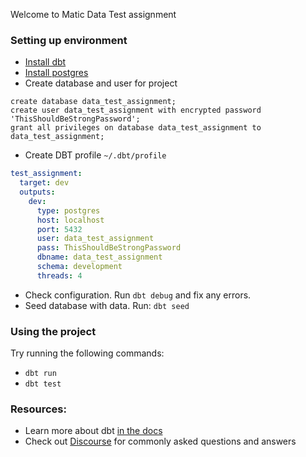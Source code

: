 Welcome to Matic Data Test assignment

### Setting up environment
- [Install dbt](https://docs.getdbt.com/docs/installation)
- [Install postgres](https://www.postgresql.org/download/)
- Create database and user for project
```postgresql
create database data_test_assignment;
create user data_test_assignment with encrypted password 'ThisShouldBeStrongPassword';
grant all privileges on database data_test_assignment to data_test_assignment;
```
- Create DBT profile `~/.dbt/profile`
```yaml
test_assignment:
  target: dev
  outputs:
    dev:
      type: postgres
      host: localhost
      port: 5432
      user: data_test_assignment
      pass: ThisShouldBeStrongPassword
      dbname: data_test_assignment
      schema: development
      threads: 4
```
- Check configuration. Run `dbt debug` and fix any errors.
- Seed database with data. Run: `dbt seed`

### Using the project

Try running the following commands:
- `dbt run`
- `dbt test`


### Resources:
- Learn more about dbt [in the docs](https://docs.getdbt.com/docs/overview)
- Check out [Discourse](https://discourse.getdbt.com/) for commonly asked questions and answers
